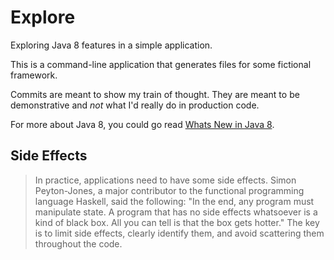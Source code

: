 # Explore

Exploring Java 8 features in a simple application.

This is a command-line application that generates files 
for some fictional framework. 

Commits are meant to show my train of thought. 
They are meant to be demonstrative and _not_ 
what I'd really do in production code.

For more about Java 8, you could go read
[Whats New in Java 8](https://leanpub.com/whatsnewinjava8/read).

## Side Effects

> In practice, applications need to have some side effects. Simon Peyton-Jones, 
> a major contributor to the functional programming language Haskell, 
> said the following: "In the end, any program must manipulate state. 
> A program that has no side effects whatsoever is a kind of black box. 
> All you can tell is that the box gets hotter."
> The key is to limit side effects, clearly identify them, 
> and avoid scattering them throughout the code.
